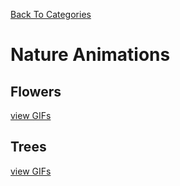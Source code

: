 [Back To Categories](https://github.com/GabrielQZ/Animations/tree/master#readme)

# Nature Animations

## Flowers

[view GIFs](https://github.com/GabrielQZ/Animations/tree/master/GIFs/Nature/Flowers#readme)

## Trees

[view GIFs](https://github.com/GabrielQZ/Animations/tree/master/GIFs/Nature/Trees#readme)
